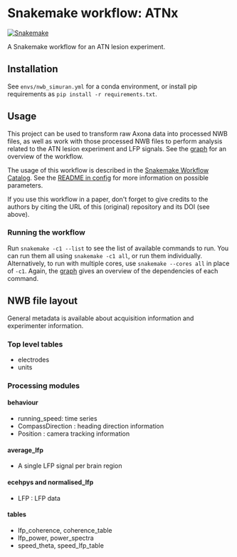 # Snakemake workflow: ATNx

[![Snakemake](https://img.shields.io/badge/snakemake-≥6.3.0-brightgreen.svg)](https://snakemake.github.io)

A Snakemake workflow for an ATN lesion experiment.

## Installation

See `envs/nwb_simuran.yml` for a conda environment, or install pip requirements as `pip install -r requirements.txt`.

## Usage

This project can be used to transform raw Axona data into processed NWB files, as well as work with those processed NWB files to perform analysis related to the ATN lesion experiment and LFP signals. See the [graph](dag.pdf) for an overview of the workflow.

The usage of this workflow is described in the [Snakemake Workflow Catalog](https://snakemake.github.io/snakemake-workflow-catalog/?usage=seankmartin/atn-sub-lfp-workflow).
See the [README in config](config/README.md) for more information on possible parameters.

If you use this workflow in a paper, don't forget to give credits to the authors by citing the URL of this (original) repository and its DOI (see above).

### Running the workflow

Run `snakemake -c1 --list` to see the list of available commands to run. You can run them all using `snakemake -c1 all`, or run them individually. Alternatively, to run with multiple cores, use `snakemake --cores all` in place of `-c1`. Again, the [graph](dag.pdf) gives an overview of the dependencies of each command.

## NWB file layout

General metadata is available about acquisition information and experimenter information.

### Top level tables

- electrodes
- units

### Processing modules

#### behaviour

- running_speed: time series
- CompassDirection : heading direction information
- Position : camera tracking information

#### average_lfp

- A single LFP signal per brain region

#### ecehpys and normalised_lfp

- LFP : LFP data

#### tables

- lfp_coherence, coherence_table
- lfp_power, power_spectra
- speed_theta, speed_lfp_table

